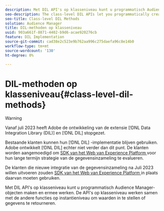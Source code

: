 ```yaml
---
description: Met DIL API's op klasseniveau kunt u programmatisch Audience Manager-objecten maken en ermee werken. De API's op klasseniveau werken samen met de andere functies op instantieniveau om waarden in te stellen of gegevens te retourneren.
seo-description: The class-level DIL APIs let you programmatically create and work with Audience Manager objects. The class-level APIs work with the other instance-level functions to set values or return data.
seo-title: Class-level DIL Methods
solution: Audience Manager
title: DIL-methoden op klasseniveau
uuid: 903a661f-8871-4402-b9d6-acae920276cb
feature: DIL Implementation
source-git-commit: cad38e2c523e9b762aa996c275daefa96c8e14b0
workflow-type: tm+mt
source-wordcount: '130'
ht-degree: 0%

---
```



# DIL-methoden op klasseniveau{#class-level-dil-methods}

>[!WARNING]
>
>Vanaf juli 2023 heeft Adobe de ontwikkeling van de extensie [!DNL Data Integration Library (DIL)] en [!DNL DIL] stopgezet.
>
>Bestaande klanten kunnen hun [!DNL DIL] -implementatie blijven gebruiken. Adobe ontwikkelt [!DNL DIL] echter niet verder dan dit punt. De klanten worden aangemoedigd om [ SDK van het Web van Experience Platform ](https://experienceleague.adobe.com/docs/experience-platform/edge/home.html?lang=en) voor hun lange termijn strategie van de gegevensinzameling te evalueren.
>
>De klanten die nieuwe integratie van de gegevensinzameling na Juli 2023 willen uitvoeren zouden [ SDK van het Web van Experience Platform ](https://experienceleague.adobe.com/docs/experience-platform/edge/home.html?lang=en) in plaats daarvan moeten gebruiken.



Met DIL API&#39;s op klasseniveau kunt u programmatisch Audience Manager-objecten maken en ermee werken. De API&#39;s op klasseniveau werken samen met de andere functies op instantieniveau om waarden in te stellen of gegevens te retourneren.

<!-- 

c_dil_overview.xml

 -->

